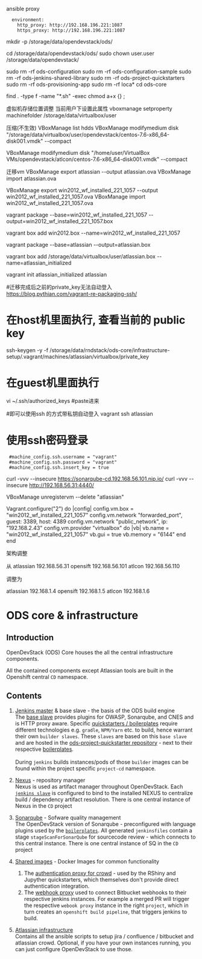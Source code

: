 
ansible proxy

      environment:
        http_proxy: http://192.168.196.221:1087
        https_proxy: http://192.168.196.221:1087
        

mkdir -p /storage/data/opendevstack/ods/

cd /storage/data/opendevstack/ods/
sudo chown user.user /storage/data/opendevstack/

sudo rm -rf  ods-configuration 
sudo rm -rf  ods-configuration-sample
sudo rm -rf  ods-jenkins-shared-library
sudo rm -rf  ods-project-quickstarters
sudo rm -rf  ods-provisioning-app
sudo rm -rf  loca*
cd ods-core

find . -type f -name "*.sh" -exec chmod a+x {} \;



虚拟机存储位置调整
当前用户下设置此属性
vboxmanage setproperty machinefolder  /storage/data/virtualbox/user

压缩(不生效)
VBoxManage list hdds
VBoxManage modifymedium disk "/storage/data/virtualbox/user/opendevstack/centos-7.6-x86_64-disk001.vmdk" --compact

VBoxManage modifymedium disk "/home/user/VirtualBox VMs/opendevstack/atlcon/centos-7.6-x86_64-disk001.vmdk" --compact

迁移vm
VBoxManage export atlassian --output atlassian.ova
VBoxManage import atlassian.ova


VBoxManage export win2012_wf_installed_221_1057 --output win2012_wf_installed_221_1057.ova
VBoxManage import win2012_wf_installed_221_1057.ova


vagrant package --base=win2012_wf_installed_221_1057 --output=win2012_wf_installed_221_1057.box

vagrant box add win2012.box --name=win2012_wf_installed_221_1057


vagrant package --base=atlassian --output=atlassian.box

vagrant box add /storage/data/virtualbox/user/atlassian.box --name=atlassian_initialized

vagrant init atlassian_initialized atlassian

#迁移完成后之前的private_key无法自动登入 https://blog.pythian.com/vagrant-re-packaging-ssh/
# 在host机里面执行, 查看当前的 public key
ssh-keygen -y -f /storage/data/rndstack/ods-core/infrastructure-setup/.vagrant/machines/atlassian/virtualbox/private_key

# 在guest机里面执行 
vi ~/.ssh/authorized_keys
#paste进来 

#即可以使用ssh 的方式带私钥自动登入
vagrant ssh atlassian


# 使用ssh密码登录
     #machine_config.ssh.username = "vagrant"
     #machine_config.ssh.password = "vagrant"
     #machine_config.ssh.insert_key = true



curl -vvv --insecure   https://sonarqube-cd.192.168.56.101.nip.io/
curl -vvv --insecure   http://192.168.56.31:4440/



VBoxManage unregistervm --delete "atlassian"


Vagrant.configure("2") do |config|
  config.vm.box = "win2012_wf_installed_221_1057"
  config.vm.network "forwarded_port", guest: 3389, host: 4389
  config.vm.network "public_network", ip: "192.168.2.43"
  config.vm.provider "virtualbox" do |vb|
    vb.name = "win2012_wf_installed_221_1057"
    vb.gui = true
    vb.memory = "6144"
  end
end



架构调整 

从 
atlassian 192.168.56.31
opensift 192.168.56.101
atlcon 192.168.56.110

调整为

atlassian  192.168.1.4
opensift   192.168.1.5
atlcon     192.168.1.6


# ODS core & infrastructure

## Introduction
OpenDevStack (ODS) Core houses the all the central infrastructure components.

All the contained components except Atlassian tools are built in the Openshift central `CD` namespace.

## Contents
1. [Jenkins master](jenkins/master) & base slave - the basis of the ODS build engine <br>
The [base slave](jenkins/slave-base) provides plugins for OWASP, Sonarqube, and CNES and is HTTP proxy aware.
Specific [quickstarters / boilerplates](https://github.com/opendevstack/ods-project-quickstarters/tree/master/boilerplates) require different technologies e.g. `gradle`, `NPM/Yarn` etc. to build, hence warrant their own `builder slaves`. These `slaves` are based on this `base slave` and are hosted in the [ods-project-quickstarter repository](https://github.com/opendevstack/ods-project-quickstarters/tree/master/jenkins-slaves) - next to their respective [boilerplates](https://github.com/opendevstack/ods-project-quickstarters/tree/master/boilerplates). <br><br>During `jenkins` builds instances/pods of those `builder` images can be found within the project specific `project-cd` namespace.

1. [Nexus](nexus) - repository manager <br>
Nexus is used as artifact manager throughout OpenDevStack. Each [`jenkins slave`](https://github.com/opendevstack/ods-project-quickstarters/tree/master/jenkins-slaves) is configured to bind to the installed NEXUS to centralize build / dependency artifact resolution. There is one central instance of Nexus in the `CD` project

1. [Sonarqube](sonarqube) - Sofware quality management <br>
The OpenDevStack version of Sonarqube - preconfigured with language plugins used by the [`boilerplates`](https://github.com/opendevstack/ods-project-quickstarters/tree/master/boilerplates). All generated `jenkinsfiles` contain a stage `stageScanForSonarQube` for sourcecode review - which connects to this central instance. There is one central instance of SQ in the `CD` project

1. [Shared images](shared-images) - Docker Images for common functionality <br>
   1. The [authentication proxy for crowd](shared-images/nginx-authproxy-crowd) - used by the RShiny and Jupyther quickstarters, which themselves don't provide direct authentication integration.
   1. The [webhook proxy](jenkins/webhook-proxy) used to connect Bitbucket webhooks to their respective jenkins instances. For example a merged PR will trigger the respective `webook proxy` instance in the right `project`, which in turn creates an `openshift build pipeline`, that triggers jenkins to build.  

1. [Atlassian infrastructure](infrastructure-setup) <br>
Contains all the ansible scripts to setup jira / confluence / bitbucket and atlassian crowd. Optional, if you have your own instances running, you can just configure OpenDevStack to use those.
